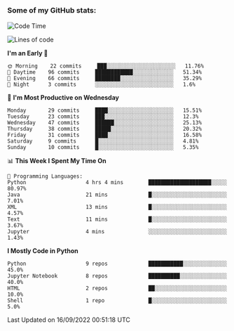 ##
### Some of my GitHub stats:


<!--START_SECTION:waka-->
![Code Time](http://img.shields.io/badge/Code%20Time-5%20hrs%202%20mins-blue)

![Lines of code](https://img.shields.io/badge/From%20Hello%20World%20I%27ve%20Written-9%20Million%20lines%20of%20code-blue)

**I'm an Early 🐤** 

```text
🌞 Morning    22 commits     ███░░░░░░░░░░░░░░░░░░░░░░   11.76% 
🌆 Daytime    96 commits     ████████████░░░░░░░░░░░░░   51.34% 
🌃 Evening    66 commits     ████████░░░░░░░░░░░░░░░░░   35.29% 
🌙 Night      3 commits      ░░░░░░░░░░░░░░░░░░░░░░░░░   1.6%

```
📅 **I'm Most Productive on Wednesday** 

```text
Monday       29 commits     ████░░░░░░░░░░░░░░░░░░░░░   15.51% 
Tuesday      23 commits     ███░░░░░░░░░░░░░░░░░░░░░░   12.3% 
Wednesday    47 commits     ██████░░░░░░░░░░░░░░░░░░░   25.13% 
Thursday     38 commits     █████░░░░░░░░░░░░░░░░░░░░   20.32% 
Friday       31 commits     ████░░░░░░░░░░░░░░░░░░░░░   16.58% 
Saturday     9 commits      █░░░░░░░░░░░░░░░░░░░░░░░░   4.81% 
Sunday       10 commits     █░░░░░░░░░░░░░░░░░░░░░░░░   5.35%

```


📊 **This Week I Spent My Time On** 

```text
💬 Programming Languages: 
Python                   4 hrs 4 mins        ████████████████████░░░░░   80.97% 
Java                     21 mins             █░░░░░░░░░░░░░░░░░░░░░░░░   7.01% 
XML                      13 mins             █░░░░░░░░░░░░░░░░░░░░░░░░   4.57% 
Text                     11 mins             █░░░░░░░░░░░░░░░░░░░░░░░░   3.67% 
Jupyter                  4 mins              ░░░░░░░░░░░░░░░░░░░░░░░░░   1.43%

```

**I Mostly Code in Python** 

```text
Python                   9 repos             ███████████░░░░░░░░░░░░░░   45.0% 
Jupyter Notebook         8 repos             ██████████░░░░░░░░░░░░░░░   40.0% 
HTML                     2 repos             ██░░░░░░░░░░░░░░░░░░░░░░░   10.0% 
Shell                    1 repo              █░░░░░░░░░░░░░░░░░░░░░░░░   5.0%

```



 Last Updated on 16/09/2022 00:51:18 UTC
<!--END_SECTION:waka-->

